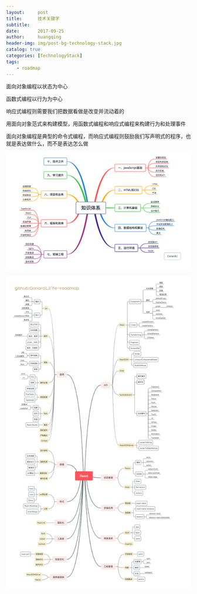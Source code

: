 ```yaml
---
layout:     post
title:      技术关键字
subtitle:   
date:       2017-09-25
author:     huangqing
header-img: img/post-bg-technology-stack.jpg
catalog: true
categories: [TechnologyStack]
tags:
    - roadmap
---
```


面向对象编程以状态为中心

函数式编程以行为为中心

响应式编程则需要我们把数据看做是改变并流动着的

用面向对象范式来构建模型，用函数式编程和响应式编程来构建行为和处理事件

面向对象编程是典型的命令式编程，而响应式编程则鼓励我们写声明式的程序，也就是表达做什么，而不是表达怎么做


![](/images/technology-stack/687474707.png)

![](/images/technology-stack/React-cn.png)